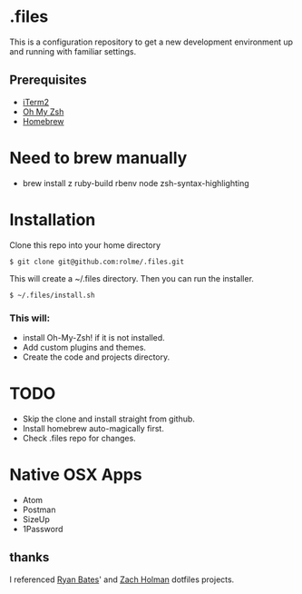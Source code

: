 # .files
This is a configuration repository to get a new development environment up and running with familiar settings.

## Prerequisites
* [iTerm2](https://www.iterm2.com)
* [Oh My Zsh](http://ohmyz.sh)
* [Homebrew](http://brew.sh)

# Need to brew manually
* brew install z ruby-build rbenv node zsh-syntax-highlighting

# Installation
Clone this repo into your home directory
```
$ git clone git@github.com:rolme/.files.git
```
This will create a ~/.files directory. Then you can run the installer.
```
$ ~/.files/install.sh
```
### This will:
* install Oh-My-Zsh! if it is not installed.
* Add custom plugins and themes.
* Create the code and projects directory.

# TODO
* Skip the clone and install straight from github.
* Install homebrew auto-magically first.
* Check .files repo for changes.

# Native OSX Apps
* Atom
* Postman
* SizeUp
* 1Password

## thanks

I referenced [Ryan Bates](http://github.com/ryanb/dotfiles)' and [Zach
Holman](https://github.com/holman/dotfiles) dotfiles projects.
